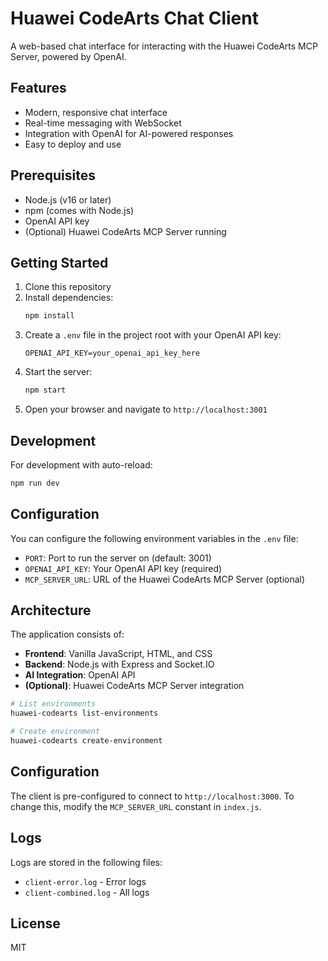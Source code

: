 # Huawei CodeArts Chat Client

A web-based chat interface for interacting with the Huawei CodeArts MCP Server, powered by OpenAI.

## Features

- Modern, responsive chat interface
- Real-time messaging with WebSocket
- Integration with OpenAI for AI-powered responses
- Easy to deploy and use

## Prerequisites

- Node.js (v16 or later)
- npm (comes with Node.js)
- OpenAI API key
- (Optional) Huawei CodeArts MCP Server running

## Getting Started

1. Clone this repository
2. Install dependencies:
   ```bash
   npm install
   ```
3. Create a `.env` file in the project root with your OpenAI API key:
   ```
   OPENAI_API_KEY=your_openai_api_key_here
   ```
4. Start the server:
   ```bash
   npm start
   ```
5. Open your browser and navigate to `http://localhost:3001`

## Development

For development with auto-reload:

```bash
npm run dev
```

## Configuration

You can configure the following environment variables in the `.env` file:

- `PORT`: Port to run the server on (default: 3001)
- `OPENAI_API_KEY`: Your OpenAI API key (required)
- `MCP_SERVER_URL`: URL of the Huawei CodeArts MCP Server (optional)

## Architecture

The application consists of:

- **Frontend**: Vanilla JavaScript, HTML, and CSS
- **Backend**: Node.js with Express and Socket.IO
- **AI Integration**: OpenAI API
- **(Optional)**: Huawei CodeArts MCP Server integration

```bash
# List environments
huawei-codearts list-environments

# Create environment
huawei-codearts create-environment
```

## Configuration

The client is pre-configured to connect to `http://localhost:3000`. To change this, modify the `MCP_SERVER_URL` constant in `index.js`.

## Logs

Logs are stored in the following files:
- `client-error.log` - Error logs
- `client-combined.log` - All logs

## License

MIT
